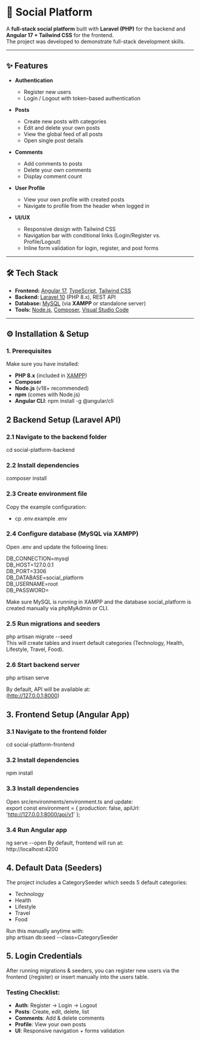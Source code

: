 # 🚀 Social Platform

A **full-stack social platform** built with **Laravel (PHP)** for the backend and **Angular 17 + Tailwind CSS** for the frontend.  
The project was developed to demonstrate full-stack development skills.

---

## ✨ Features

- **Authentication**
  - Register new users
  - Login / Logout with token-based authentication

- **Posts**
  - Create new posts with categories
  - Edit and delete your own posts
  - View the global feed of all posts
  - Open single post details

- **Comments**
  - Add comments to posts
  - Delete your own comments
  - Display comment count

- **User Profile**
  - View your own profile with created posts
  - Navigate to profile from the header when logged in

- **UI/UX**
  - Responsive design with Tailwind CSS
  - Navigation bar with conditional links (Login/Register vs. Profile/Logout)
  - Inline form validation for login, register, and post forms

---

## 🛠️ Tech Stack

- **Frontend:** [Angular 17](https://angular.io/), [TypeScript](https://www.typescriptlang.org/), [Tailwind CSS](https://tailwindcss.com/)  
- **Backend:** [Laravel 10](https://laravel.com/) (PHP 8.x), REST API  
- **Database:** [MySQL](https://www.mysql.com/) (via **XAMPP** or standalone server)  
- **Tools:** [Node.js](https://nodejs.org/), [Composer](https://getcomposer.org/), [Visual Studio Code](https://code.visualstudio.com/)  

---

## ⚙️ Installation & Setup

### 1. Prerequisites
Make sure you have installed:
- **PHP 8.x** (included in [XAMPP](https://www.apachefriends.org/))
- **Composer**
- **Node.js** (v18+ recommended)
- **npm** (comes with Node.js)
- **Angular CLI**: npm install -g @angular/cli

## 2️ Backend Setup (Laravel API)

### 2.1 Navigate to the backend folder
cd social-platform-backend

### 2.2 Install dependencies
composer install
### 2.3 Create environment file
Copy the example configuration:
- cp .env.example .env

### 2.4 Configure database (MySQL via XAMPP)
Open .env and update the following lines:

DB_CONNECTION=mysql <br>
DB_HOST=127.0.0.1 <br>
DB_PORT=3306 <br>
DB_DATABASE=social_platform <br>
DB_USERNAME=root <br>
DB_PASSWORD= <br>

Make sure MySQL is running in XAMPP and the database social_platform is created manually via phpMyAdmin or CLI.
### 2.5 Run migrations and seeders
php artisan migrate --seed <br>
This will create tables and insert default categories (Technology, Health, Lifestyle, Travel, Food).

### 2.6 Start backend server
php artisan serve <br>

By default, API will be available at: <br>
(http://127.0.0.1:8000)

## 3. Frontend Setup (Angular App)
### 3.1 Navigate to the frontend folder
cd social-platform-frontend

### 3.2 Install dependencies
npm install

### 3.3 Install dependencies
Open src/environments/environment.ts and update: <br>
export const environment = {
  production: false,
  apiUrl: 'http://127.0.0.1:8000/api/v1'
};


### 3.4 Run Angular app
ng serve --open
By default, frontend will run at: <br>
http://localhost:4200


## 4. Default Data (Seeders)
The project includes a CategorySeeder which seeds 5 default categories: <br>
- Technology
- Health
- Lifestyle
- Travel
- Food <br>

Run this manually anytime with: <br>
php artisan db:seed --class=CategorySeeder

## 5. Login Credentials
After running migrations & seeders, you can register new users via the frontend (/register) or insert manually into the users table.


### Testing Checklist:
- **Auth**: Register → Login → Logout
- **Posts**: Create, edit, delete, list
- **Comments**: Add & delete comments
- **Profile**: View your own posts
- **UI**: Responsive navigation + forms validation












